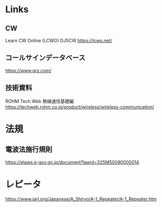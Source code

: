 # Links
## CW
Learn CW Online (LCWO) DJ5CW
https://lcwo.net/

## コールサインデータベース
https://www.qrz.com/

## 技術資料
ROHM Tech Web 無線通信基礎編
https://techweb.rohm.co.jp/product/wireless/wireless-communication/

# 法規
## 電波法施行規則
https://elaws.e-gov.go.jp/document?lawid=325M50080000014

# レピータ
https://www.jarl.org/Japanese/A_Shiryo/A-1_Repeater/A-1_Repeater.htm

